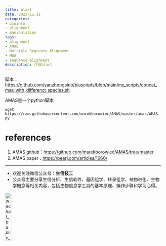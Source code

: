 ```yaml
---
title: blast
date: 2023-11-11
categories: 
- bioinfo
- alignment
- manipulation
tags: 
- alignment
- AMAS
- Multiple Sequence Alignment
- MSA
- sequence alignment
description: 介绍blast
---
```


<div align="middle"></div>




脚本：https://github.com/yanzhongsino/bioscripts/blob/main/my_scripts/concat_msa_with_differenct_species.sh





AMAS是一个python脚本

`wget https://raw.githubusercontent.com/marekborowiec/AMAS/master/amas/AMAS.py`











# references
1. AMAS github：https://github.com/marekborowiec/AMAS/tree/master
2. AMAS paper：https://peerj.com/articles/1660/

-------

- 欢迎关注微信公众号：**生信技工**
- 公众号主要分享生信分析、生信软件、基因组学、转录组学、植物进化、生物学概念等相关内容，包括生物信息学工具的基本原理、操作步骤和学习心得。

<img src="https://github.com/yanzhongsino/yanzhongsino.github.io/blob/hexo/source/wechat/Wechat_public_qrcode.jpg?raw=true" width=20% title="wechat_public_QRcode.png" align=center/>